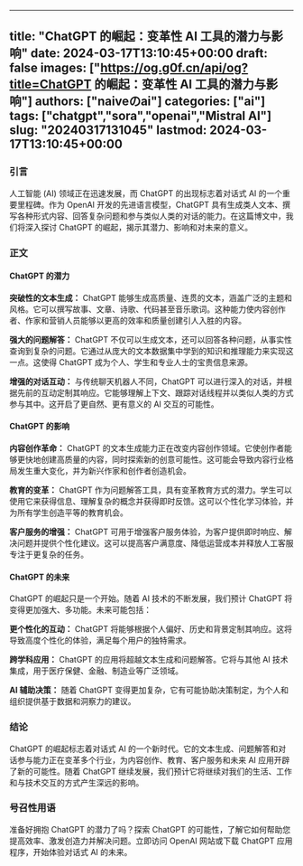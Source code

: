 
---
title: "ChatGPT 的崛起：变革性 AI 工具的潜力与影响"
date: 2024-03-17T13:10:45+00:00
draft: false
images: ["https://og.g0f.cn/api/og?title=ChatGPT 的崛起：变革性 AI 工具的潜力与影响"]
authors: ["naiveのai"]
categories: ["ai"]
tags: ["chatgpt","sora","openai","Mistral AI"]
slug: "20240317131045"
lastmod: 2024-03-17T13:10:45+00:00
---
### 引言

人工智能 (AI) 领域正在迅速发展，而 ChatGPT 的出现标志着对话式 AI 的一个重要里程碑。作为 OpenAI 开发的先进语言模型，ChatGPT 具有生成类人文本、撰写各种形式内容、回答复杂问题和参与类似人类的对话的能力。在这篇博文中，我们将深入探讨 ChatGPT 的崛起，揭示其潜力、影响和对未来的意义。

### 正文

#### ChatGPT 的潜力

**突破性的文本生成：**
ChatGPT 能够生成高质量、连贯的文本，涵盖广泛的主题和风格。它可以撰写故事、文章、诗歌、代码甚至音乐歌词。这种能力使内容创作者、作家和营销人员能够以更高的效率和质量创建引人入胜的内容。

**强大的问题解答：**
ChatGPT 不仅可以生成文本，还可以回答各种问题，从事实性查询到复杂的问题。它通过从庞大的文本数据集中学到的知识和推理能力来实现这一点。这使得 ChatGPT 成为个人、学生和专业人士的宝贵信息来源。

**增强的对话互动：**
与传统聊天机器人不同，ChatGPT 可以进行深入的对话，并根据先前的互动定制其响应。它能够理解上下文、跟踪对话线程并以类似人类的方式参与其中。这开启了更自然、更有意义的 AI 交互的可能性。

#### ChatGPT 的影响

**内容创作革命：**
ChatGPT 的文本生成能力正在改变内容创作领域。它使创作者能够更快地创建高质量的内容，同时探索新的创意可能性。这可能会导致内容行业格局发生重大变化，并为新兴作家和创作者创造机会。

**教育的变革：**
ChatGPT 作为问题解答工具，具有变革教育方式的潜力。学生可以使用它来获得信息、理解复杂的概念并获得即时反馈。这可以个性化学习体验，并为所有学生创造平等的教育机会。

**客户服务的增强：**
ChatGPT 可用于增强客户服务体验，为客户提供即时响应、解决问题并提供个性化建议。这可以提高客户满意度、降低运营成本并释放人工客服专注于更复杂的任务。

#### ChatGPT 的未来

ChatGPT 的崛起只是一个开始。随着 AI 技术的不断发展，我们预计 ChatGPT 将变得更加强大、多功能。未来可能包括：

**更个性化的互动：**
ChatGPT 将能够根据个人偏好、历史和背景定制其响应。这将导致高度个性化的体验，满足每个用户的独特需求。

**跨学科应用：**
ChatGPT 的应用将超越文本生成和问题解答。它将与其他 AI 技术集成，用于医疗保健、金融、制造业等广泛领域。

**AI 辅助决策：**
随着 ChatGPT 变得更加复杂，它有可能协助决策制定，为个人和组织提供基于数据和洞察力的建议。

### 结论

ChatGPT 的崛起标志着对话式 AI 的一个新时代。它的文本生成、问题解答和对话参与能力正在变革多个行业，为内容创作、教育、客户服务和未来 AI 应用开辟了新的可能性。随着 ChatGPT 继续发展，我们预计它将继续对我们的生活、工作和与技术交互的方式产生深远的影响。

### 号召性用语

准备好拥抱 ChatGPT 的潜力了吗？探索 ChatGPT 的可能性，了解它如何帮助您提高效率、激发创造力并解决问题。立即访问 OpenAI 网站或下载 ChatGPT 应用程序，开始体验对话式 AI 的未来。